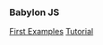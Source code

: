 ### Babylon JS

[First Examples](http://blogs.msdn.com/b/eternalcoding/archive/2013/06/27/babylon-js-a-complete-javascript-framework-for-building-3d-games-with-html-5-and-webgl.aspx?utm_source=javascriptweekly&utm_medium=email)
[Tutorial](http://doc.babylonjs.com/tutorials)